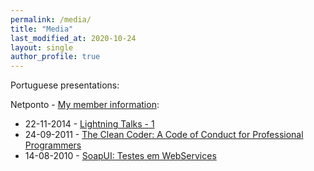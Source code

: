 ```yaml
---
permalink: /media/
title: "Media"
last_modified_at: 2020-10-24
layout: single
author_profile: true
---
```


Portuguese presentations:

Netponto - [My member information](http://netponto.org/membro/joao-manso/ "Member information"):

*   22-11-2014 - [Lightning Talks - 1](http://netponto.org/sessao/lightning-talks-1/ "Lightning Talks - 1")
*   24-09-2011 - [The Clean Coder: A Code of Conduct for Professional Programmers](http://netponto.org/sessao/the-clean-coder-a-code-of-conduct-for-professional-programmers/ "The Clean Coder: A Code of Conduct for Professional Programmers")
*   14-08-2010 - [SoapUI: Testes em WebServices](http://netponto.org/sessao/soapui-testes-em-webservices/ "SoapUI: Testes em WebServices")